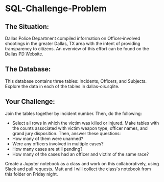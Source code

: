 # SQL-Challenge-Problem

## The Situation:

Dallas Police Department compiled information on Officer-involved shootings in the greater Dallas, TX area with the intent of providing transparency to citizens. An overview of this effort can be found on the [Dallas PD Website](http://www.dallaspolice.net/ois/ois).

## The Database:

This database contains three tables: Incidents, Officers, and Subjects. Explore the data in each of the tables in dallas-ois.sqlite.
  
## Your Challenge: 

Join the tables together by incident number. Then, do the following: 

* Select all rows in which the victim was killed or injured. Make tables with the counts associated with victim weapon type, officer names, and grand jury disposition. Then, answer these questions:
* How many of them were unarmed? 
* Were any officers involved in multiple cases? 
* How many cases are still pending? 
* How many of the cases had an officer and victim of the same race? 

Create a Jupyter notebook as a class and work on this collaboratively, using Slack and pull requests. Matt and I will collect the class's notebook from this folder on Friday night. 
